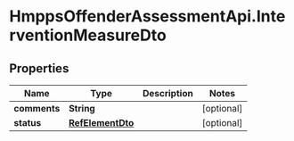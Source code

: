 # HmppsOffenderAssessmentApi.InterventionMeasureDto

## Properties
Name | Type | Description | Notes
------------ | ------------- | ------------- | -------------
**comments** | **String** |  | [optional] 
**status** | [**RefElementDto**](RefElementDto.md) |  | [optional] 


